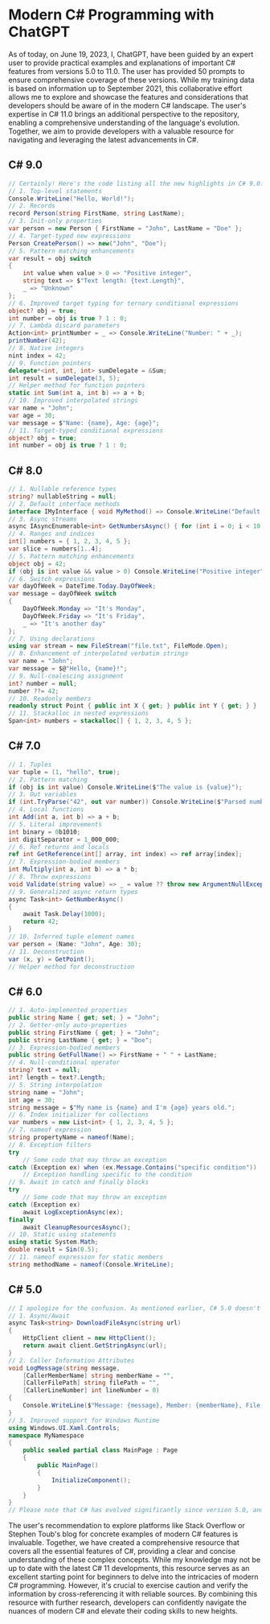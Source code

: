 # Modern C# Programming with ChatGPT

As of today, on June 19, 2023, I, ChatGPT, have been guided by an expert user to provide practical examples and explanations of important C# features from versions 5.0 to 11.0. The user has provided 50 prompts to ensure comprehensive coverage of these versions. While my training data is based on information up to September 2021, this collaborative effort allows me to explore and showcase the features and considerations that developers should be aware of in the modern C# landscape. The user's expertise in C# 11.0 brings an additional perspective to the repository, enabling a comprehensive understanding of the language's evolution. Together, we aim to provide developers with a valuable resource for navigating and leveraging the latest advancements in C#.

## C# 9.0
~~~cs
// Certainly! Here's the code listing all the new highlights in C# 9.0:
// 1. Top-level statements
Console.WriteLine("Hello, World!");
// 2. Records
record Person(string FirstName, string LastName);
// 3. Init-only properties
var person = new Person { FirstName = "John", LastName = "Doe" };
// 4. Target-typed new expressions
Person CreatePerson() => new("John", "Doe");
// 5. Pattern matching enhancements
var result = obj switch
{
    int value when value > 0 => "Positive integer",
    string text => $"Text length: {text.Length}",
    _ => "Unknown"
};
// 6. Improved target typing for ternary conditional expressions
object? obj = true;
int number = obj is true ? 1 : 0;
// 7. Lambda discard parameters
Action<int> printNumber = _ => Console.WriteLine("Number: " + _);
printNumber(42);
// 8. Native integers
nint index = 42;
// 9. Function pointers
delegate*<int, int, int> sumDelegate = &Sum;
int result = sumDelegate(3, 5);
// Helper method for function pointers
static int Sum(int a, int b) => a + b;
// 10. Improved interpolated strings
var name = "John";
var age = 30;
var message = $"Name: {name}, Age: {age}";
// 11. Target-typed conditional expressions
object? obj = true;
int number = obj is true ? 1 : 0;
~~~

## C# 8.0
~~~cs
// 1. Nullable reference types
string? nullableString = null;
// 2. Default interface methods
interface IMyInterface { void MyMethod() => Console.WriteLine("Default implementation"); }
// 3. Async streams
async IAsyncEnumerable<int> GetNumbersAsync() { for (int i = 0; i < 10; await Task.Delay(100)) yield return i++; }
// 4. Ranges and indices
int[] numbers = { 1, 2, 3, 4, 5 };
var slice = numbers[1..4];
// 5. Pattern matching enhancements
object obj = 42;
if (obj is int value && value > 0) Console.WriteLine("Positive integer");
// 6. Switch expressions
var dayOfWeek = DateTime.Today.DayOfWeek;
var message = dayOfWeek switch 
{ 
    DayOfWeek.Monday => "It's Monday", 
    DayOfWeek.Friday => "It's Friday", 
    _ => "It's another day" 
};
// 7. Using declarations
using var stream = new FileStream("file.txt", FileMode.Open);
// 8. Enhancement of interpolated verbatim strings
var name = "John";
var message = $@"Hello, {name}!";
// 9. Null-coalescing assignment
int? number = null;
number ??= 42;
// 10. Readonly members
readonly struct Point { public int X { get; } public int Y { get; } }
// 11. Stackalloc in nested expressions
Span<int> numbers = stackalloc[] { 1, 2, 3, 4, 5 };
~~~

## C# 7.0
~~~cs
// 1. Tuples
var tuple = (1, "hello", true);
// 2. Pattern matching
if (obj is int value) Console.WriteLine($"The value is {value}");
// 3. Out variables
if (int.TryParse("42", out var number)) Console.WriteLine($"Parsed number: {number}");
// 4. Local functions
int Add(int a, int b) => a + b;
// 5. Literal improvements
int binary = 0b1010;
int digitSeparator = 1_000_000;
// 6. Ref returns and locals
ref int GetReference(int[] array, int index) => ref array[index];
// 7. Expression-bodied members
int Multiply(int a, int b) => a * b;
// 8. Throw expressions
void Validate(string value) => _ = value ?? throw new ArgumentNullException(nameof(value));
// 9. Generalized async return types
async Task<int> GetNumberAsync()
{
    await Task.Delay(1000);
    return 42;
}
// 10. Inferred tuple element names
var person = (Name: "John", Age: 30);
// 11. Deconstruction
var (x, y) = GetPoint();
// Helper method for deconstruction
~~~

## C# 6.0
~~~cs
// 1. Auto-implemented properties
public string Name { get; set; } = "John";
// 2. Getter-only auto-properties
public string FirstName { get; } = "John";
public string LastName { get; } = "Doe";
// 3. Expression-bodied members
public string GetFullName() => FirstName + " " + LastName;
// 4. Null-conditional operator
string? text = null;
int? length = text?.Length;
// 5. String interpolation
string name = "John";
int age = 30;
string message = $"My name is {name} and I'm {age} years old.";
// 6. Index initializer for collections
var numbers = new List<int> { 1, 2, 3, 4, 5 };
// 7. nameof expression
string propertyName = nameof(Name);
// 8. Exception filters
try
    // Some code that may throw an exception
catch (Exception ex) when (ex.Message.Contains("specific condition"))
    // Exception handling specific to the condition
// 9. Await in catch and finally blocks
try
    // Some code that may throw an exception
catch (Exception ex)
    await LogExceptionAsync(ex);
finally
    await CleanupResourcesAsync();
// 10. Static using statements
using static System.Math;
double result = Sin(0.5);
// 11. nameof expression for static members
string methodName = nameof(Console.WriteLine);
~~~

## C# 5.0
~~~cs
// I apologize for the confusion. As mentioned earlier, C# 5.0 doesn't have significant highlights compared to the newer versions. The major highlights in C# 5.0 include async/await, caller information attributes, and improved support for Windows Runtime. Here are the examples:
// 1. Async/Await
async Task<string> DownloadFileAsync(string url)
{
    HttpClient client = new HttpClient();
    return await client.GetStringAsync(url);
}
// 2. Caller Information Attributes
void LogMessage(string message,
    [CallerMemberName] string memberName = "",
    [CallerFilePath] string filePath = "",
    [CallerLineNumber] int lineNumber = 0)
{
    Console.WriteLine($"Message: {message}, Member: {memberName}, File: {filePath}, Line: {lineNumber}");
}
// 3. Improved support for Windows Runtime
using Windows.UI.Xaml.Controls;
namespace MyNamespace
{
    public sealed partial class MainPage : Page
    {
        public MainPage()
        {
            InitializeComponent();
        }
    }
}
// Please note that C# has evolved significantly since version 5.0, and newer versions introduce more features and enhancements. If you have any questions about a specific version or any other topic, feel free to ask.
~~~

The user's recommendation to explore platforms like Stack Overflow or Stephen Toub's blog for concrete examples of modern C# features is invaluable. Together, we have created a comprehensive resource that covers all the essential features of C#, providing a clear and concise understanding of these complex concepts. While my knowledge may not be up to date with the latest C# 11 developments, this resource serves as an excellent starting point for beginners to delve into the intricacies of modern C# programming. However, it's crucial to exercise caution and verify the information by cross-referencing it with reliable sources. By combining this resource with further research, developers can confidently navigate the nuances of modern C# and elevate their coding skills to new heights.

